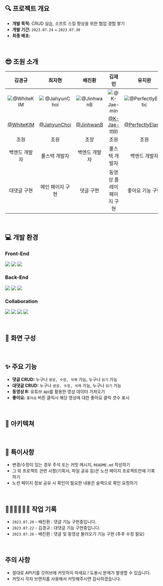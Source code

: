 ## 🔍 프로젝트 개요
- **개발 목적:** CRUD 실습, 소프트 스킬 향상을 위한 협업 경험 쌓기
- **개발 기간:** `2023.07.24` ~ `2023.07.30`
- **최종 배포:** 

<br />

## 😎 조원 소개

| 김경규 | 최자현 | 배진환 | 김재민 | 유지완 |
| :-: | :-: | :-: | :-: | :-: |
| ![@WhiteKIM](https://github.com/Goorm-helpme/youtube_clone/assets/123534245/3409dab9-dc57-484f-85d7-8952b7810ce8) | ![@JahyunChoi](https://github.com/Goorm-helpme/youtube_clone/assets/119170650/fa5e2234-c2b6-4839-83a7-b3a17d0a609a) | ![@JinhwanB](https://github.com/Goorm-helpme/youtube_clone/assets/123534245/ed9ba483-336b-4161-9e89-d57a3198e46d) | ![@K-Jae-min](https://github.com/Goorm-helpme/youtube_clone/assets/123534245/cae394c4-5cfd-4cb9-906e-0b983b09e61b) | ![@PerfectlyElastic](https://github.com/Goorm-helpme/youtube_clone/assets/123534245/d47107f9-e584-4fc3-8518-b14c42c34cbf) |
| [@WhiteKIM](https://github.com/WhiteKIM) | [@JahyunChoi](https://github.com/JahyunChoi) | [@JinhwanB](https://github.com/JinhwanB) | [@K-Jae-min](https://github.com/K-Jae-min) | [@PerfectlyElastic](https://github.com/PerfectlyElastic) |
| 조원 | 조원 | 조장 | 조원 | 조원 |
| 백엔드 개발자 | 풀스택 개발자 | 백엔드 개발자 | 풀스택 개발자 | 백엔드 개발자 |
| 대댓글 구현 | 메인 페이지 구현 | 댓글 구현 | 동영상 플레이 페이지 구현 | 좋아요 기능 구현 |

<br />

## 💻 개발 환경


### Front-End
<img src="https://img.shields.io/badge/html5-E34F26?style=for-the-badge&logo=html5&logoColor=white"> <img src="https://img.shields.io/badge/css-1572B6?style=for-the-badge&logo=css3&logoColor=white"> <img src="https://img.shields.io/badge/javascript-F7DF1E?style=for-the-badge&logo=javascript&logoColor=black">


### Back-End
<img src="https://img.shields.io/badge/java 17-007396?style=for-the-badge&logo=java&logoColor=white"> <img src="https://img.shields.io/badge/spring 3.1.0-6DB33F?style=for-the-badge&logo=spring&logoColor=white"> <img src="https://img.shields.io/badge/thymeleaf-005F0F?style=for-the-badge&logo=thymeleaf&logoColor=white">


### Collaboration
<img src="https://img.shields.io/badge/Notion-000000?style=for-the-badge&logo=Notion&logoColor=white"> <img src="https://img.shields.io/badge/Discord-5865F2?style=for-the-badge&logo=Discord&logoColor=white"> <img src="https://img.shields.io/badge/Slack-4A154B?style=for-the-badge&logo=Slack&logoColor=white"> <img src="https://img.shields.io/badge/github-181717?style=for-the-badge&logo=github&logoColor=white">

<br />

## 📝 화면 구성


<br />

## ✨ 주요 기능
- **댓글 CRUD:** 누구나 `생성, 수정, 삭제` 가능, 누구나 `읽기` 가능
- **대댓글 CRUD:** 누구나 `생성, 수정, 삭제` 가능, 누구나 `읽기` 가능
- **동영상 R:** 유튜브 api를 활용한 영상 데이터 가져오기
- **좋아요:** `좋아요` 버튼 클릭시 해당 영상에 대한 좋아요 클릭 갯수 표시

<br />

## 📁 아키텍쳐


<br />

## 📌 특이사항
- 변경/수정이 있는 경우 주석 또는 커밋 메시지, `README.md` 작성하기
- 그 외 프로젝트 관련 사항(기획서, 파일 공유 등)은 노션 페이지 프로젝트란에 기록하기
- 노션 페이지 정보 공유 시 확인이 필요한 내용은 슬랙으로 확인 요청하기

<br />

## 👩🏻‍💻👨🏻‍💻 작업 기록

- `2023.07.20` - 배진환 : 댓글 기능 구현중입니다.
- `2023.07.22` - 김경규 : 대댓글 기능 구현중입니다.
- `2023.07.26` - 배진환 : 댓글 및 동영상 불러오기 기능 구현 (추후 수정 필요)
<br />


## 주의 사항
- 절대로 API키를 깃허브에 커밋하지 마세요.! 도용시 문제가 발생할 수 있습니다.
- 커밋시 각자 브랜치를 사용해서 커밋해주시면 감사하겠습니다.
